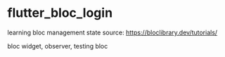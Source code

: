 # flutter_bloc_login

learning bloc management state source: https://bloclibrary.dev/tutorials/

bloc widget, observer, testing bloc
